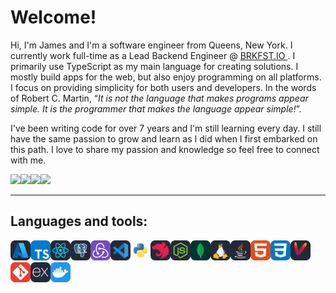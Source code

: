 # Welcome!

Hi, I'm James and I'm a software engineer from Queens, New York. I currently work full-time as a Lead Backend Engineer @ [BRKFST.IO ](https://www.brkfst.io/). I primarily use TypeScript as my main language for creating solutions. I mostly build apps for the web, but also enjoy programming on all platforms. I focus on providing simplicity for both users and developers. In the words of Robert C. Martin, “*It is not the language that makes programs appear simple. It is the programmer that makes the language appear simple!*”.

I've been writing code for over 7 years and I'm still learning every day. I still have the same passion to grow and learn as I did when I first embarked on this path. I love to share my passion and knowledge so feel free to connect with me.

[<img src="https://custom-icon-badges.demolab.com/badge/-LinkedIn-blue?style=for-the-badge&logo=linkedin&logoColor=white">](https://www.linkedin.com/in/james-mccarthy-9ab411142/)[<img src="https://custom-icon-badges.demolab.com/badge/-Email-red?style=for-the-badge&logo=gmail&logoColor=white">](mailto:jmccarthyns92@gmail.com)[<img src="https://custom-icon-badges.demolab.com/badge/-Resume-blue?style=for-the-badge&logo=download&logoColor=white">](https://github.com/jmccarthy92/jmccarthy92/raw/main/resume/resume.pdf)[<img src="https://custom-icon-badges.demolab.com/badge/-Schedule a Chat-yellow?style=for-the-badge&logo=calendar&logoColor=black">](https://cal.com/jmccarthy92/30min)
 
 ----
  
 ## Languages and tools:
 <code><img height="32" src="https://raw.githubusercontent.com/tandpfun/skill-icons/main/icons/Azure-Dark.svg"></code><code><img height="32" src="https://raw.githubusercontent.com/tandpfun/skill-icons/main/icons/TypeScript.svg"></code><code><img height="32" src="https://raw.githubusercontent.com/tandpfun/skill-icons/main/icons/React-Dark.svg"></code><code><img height="32" src="https://raw.githubusercontent.com/tandpfun/skill-icons/main/icons/PostgreSQL-Dark.svg"></code><code><img height="32" src="https://raw.githubusercontent.com/tandpfun/skill-icons/main/icons/Redux.svg"></code><code><img height="32" src="https://raw.githubusercontent.com/tandpfun/skill-icons/main/icons/VSCode-Dark.svg"></code><code><img height="32" src="https://raw.githubusercontent.com/github/explore/80688e429a7d4ef2fca1e82350fe8e3517d3494d/topics/python/python.png"></code><code><img height="32" src="https://raw.githubusercontent.com/tandpfun/skill-icons/main/icons/NestJS-Dark.svg"></code><code><img height="32" src="https://raw.githubusercontent.com/tandpfun/skill-icons/main/icons/NodeJS-Dark.svg"></code><code><img height="32" src="https://raw.githubusercontent.com/tandpfun/skill-icons/main/icons/MongoDB.svg"></code><code><img height="32" src="https://raw.githubusercontent.com/tandpfun/skill-icons/main/icons/Linux-Dark.svg"></code><code><img height="32" src="https://raw.githubusercontent.com/tandpfun/skill-icons/main/icons/Java-Dark.svg"></code><code><img height="32" src="https://raw.githubusercontent.com/tandpfun/skill-icons/main/icons/HTML.svg"></code><code><img height="32" src="https://raw.githubusercontent.com/tandpfun/skill-icons/main/icons/CSS.svg"></code><code><img height="32" src="https://raw.githubusercontent.com/tandpfun/skill-icons/main/icons/Maven-Dark.svg"></code><code><img height="32" src="https://raw.githubusercontent.com/tandpfun/skill-icons/main/icons/Git.svg"></code><code><img height="32" src="https://raw.githubusercontent.com/tandpfun/skill-icons/main/icons/ExpressJS-Dark.svg"></code><code><img height="32" src="https://raw.githubusercontent.com/tandpfun/skill-icons/main/icons/Docker.svg"></code>
  



<!--
**jmccarthy92/jmccarthy92** is a ✨ _special_ ✨ repository because its `README.md` (this file) appears on your GitHub profile.

Here are some ideas to get you started:

- 🔭 I’m currently working on ...
- 🌱 I’m currently learning ...
- 👯 I’m looking to collaborate on ...
- 🤔 I’m looking for help with ...
- 💬 Ask me about ...
- 📫 How to reach me: ...
- 😄 Pronouns: ...
- ⚡ Fun fact: ...
-->
